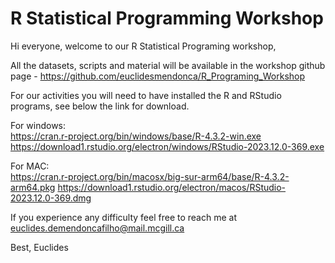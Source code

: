 # R Statistical Programming Workshop
Hi everyone, welcome to our R Statistical Programing workshop,

All the datasets, scripts and material will be available in the workshop github page - https://github.com/euclidesmendonca/R_Programing_Workshop


For our activities you will need to have installed the R and RStudio programs, see below the link for download.

For windows: \
https://cran.r-project.org/bin/windows/base/R-4.3.2-win.exe
https://download1.rstudio.org/electron/windows/RStudio-2023.12.0-369.exe


For MAC: \
https://cran.r-project.org/bin/macosx/big-sur-arm64/base/R-4.3.2-arm64.pkg
https://download1.rstudio.org/electron/macos/RStudio-2023.12.0-369.dmg


If you experience any difficulty feel free to reach  me at euclides.demendoncafilho@mail.mcgill.ca

Best,
Euclides
